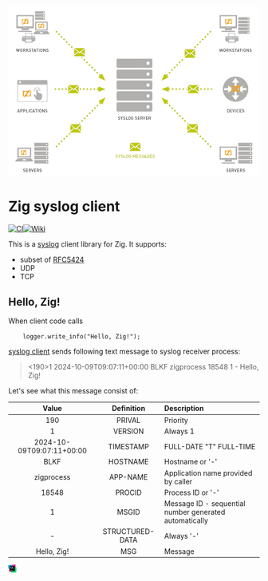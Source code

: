 ![](_logo/syslogzig-removebg.png)

# Zig syslog client

[![CI](https://github.com/g41797/syslog/actions/workflows/ci.yml/badge.svg)](https://github.com/g41797/syslog/actions/workflows/ci.yml)[![Wiki](https://img.shields.io/badge/Wikipedia-%23000000.svg?style=for-the-badge&logo=wikipedia&logoColor=white)](https://en.wikipedia.org/wiki/Syslog)


  This is a [syslog](https://en.wikipedia.org/wiki/Syslog) client library for Zig. It supports:
- subset of [RFC5424](https://datatracker.ietf.org/doc/html/rfc5424)
- UDP
- TCP

  

  
  

## Hello, Zig!
     
When client code calls
```zig
    logger.write_info("Hello, Zig!");
```

[syslog client](src/syslog.zig) sends following text message to syslog receiver process:
>
> <190>1 2024-10-09T09:07:11+00:00 BLKF zigprocess 18548 1 - Hello, Zig!
> 
   
    
Let's see what this message consist of:
   
| Value | Definition | Description                                            |
|:-----------:|  :---:           |:-------------------------------------------------------|
|   190     |    PRIVAL        | Priority                                               |
|   1     |    VERSION        | Always 1                                               |
|   2024-10-09T09:07:11+00:00     |    TIMESTAMP        | FULL-DATE "T" FULL-TIME                                |
|   BLKF     |    HOSTNAME        | Hostname or '-'                                        |
|   zigprocess     |    APP-NAME        | Application name provided by caller                    |
|   18548     |    PROCID        | Process ID or  '-'                                     |
|   1     |    MSGID        | Message ID - sequential number generated automatically |
|   -     |    STRUCTURED-DATA        | Always '-'                                             |
|   Hello, Zig!     |    MSG        | Message                                                |

    

     
     
       
    
![](_logo/CLion_icon.png)
